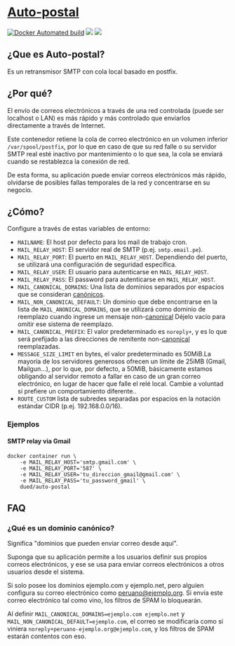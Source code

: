 # [Auto-postal](https://hub.docker.com/r/dued/auto-postal)

[![Docker Automated build](https://img.shields.io/docker/automated/dued/auto-postal.svg)](https://hub.docker.com/r/dued/auto-postal/)
[![](https://images.microbadger.com/badges/image/dued/auto-postal.svg)](https://microbadger.com/images/dued/auto-postal "Get your own image badge on microbadger.com")
[![](https://images.microbadger.com/badges/version/dued/auto-postal.svg)](https://microbadger.com/images/dued/auto-postal "Get your own version badge on microbadger.com")

## ¿Que es Auto-postal?

Es un retransmisor SMTP con cola local basado en postfix.

## ¿Por qué?

El envío de correos electrónicos a través de una red controlada (puede ser localhost o LAN) es más rápido y más controlado que enviarlos directamente a través de Internet.

Este contenedor retiene la cola de correo electrónico en un volumen inferior `/var/spool/postfix`, por lo que en caso de que su red falle o su servidor SMTP real esté inactivo por mantenimiento o lo que sea, la cola se enviará cuando se restablezca la conexión de red.

De esta forma, su aplicación puede enviar correos electrónicos más rápido, olvidarse de posibles fallas temporales de la red y concentrarse en su negocio.

## ¿Cómo?

Configure a través de estas variables de entorno:

- `MAILNAME`:  El host por defecto para los mail de trabajo cron.
- `MAIL_RELAY_HOST`: El servidor real de SMTP (p.ej. `smtp.email.pe`).
- `MAIL_RELAY_PORT`: El puerto en `MAIL_RELAY_HOST`. Dependiendo del puerto, se utilizará una configuración de seguridad específica.
- `MAIL_RELAY_USER`: El usuario para autenticarse en `MAIL_RELAY_HOST`.
- `MAIL_RELAY_PASS`: El password para autenticarse en `MAIL_RELAY_HOST`.
- `MAIL_CANONICAL_DOMAINS`: Una lista de dominios separados por espacios que se consideran [canónicos][].
- `MAIL_NON_CANONICAL_DEFAULT`: Un dominio que debe encontrarse en la lista de
  `MAIL_ANONICAL_DOMAINS`, que se utilizará como dominio de reemplazo cuando ingrese un mensaje non-[canonical][canónicos] Déjelo vacío para omitir ese sistema de reemplazo.
- `MAIL_CANONICAL_PREFIX`: El valor predeterminado es `noreply+`, y es lo que será prefijado a las direcciones de remitente non-[canonical][canónicos] reemplazadas.
- `MESSAGE_SIZE_LIMIT` en bytes, el valor predeterminado es 50MiB.La mayoría de los servidores generosos ofrecen un límite de 25iMB (Gmail, Mailgun...), por lo que, por defecto, a 50MiB, básicamente estamos obligando al servidor remoto a fallar en caso de un gran correo electrónico, en lugar de hacer que falle el relé local. Cambie a voluntad si prefiere un comportamiento diferente..
- `ROUTE_CUSTOM` lista de subredes separadas por espacios en la notación estándar CIDR 
  (p.ej. 192.168.0.0/16).

### Ejemplos

#### SMTP relay via Gmail

```
docker container run \
    -e MAIL_RELAY_HOST='smtp.gmail.com' \
    -e MAIL_RELAY_PORT='587' \
    -e MAIL_RELAY_USER='tu_direccion_gmail@gmail.com' \
    -e MAIL_RELAY_PASS='tu_password_gmail' \
    dued/auto-postal
```

## FAQ

### ¿Qué es un dominio canónico?

Significa "dominios que pueden enviar correo desde aquí".

Suponga que su aplicación permite a los usuarios definir sus propios correos electrónicos, y ese se usa para enviar correos electrónicos a otros usuarios desde el sistema.

Si solo posee los dominios ejemplo.com y ejemplo.net, pero alguien configura su correo electrónico como peruano@ejemplo.org. Si envía este correo electrónico tal como vino, los filtros de SPAM lo bloquearán.

Al definir `MAIL_CANONICAL_DOMAINS=ejemplo.com ejemplo.net` y `MAIL_NON_CANONICAL_DEFAULT=ejemplo.com`, el correo se modificaría como si viniera `noreply+peruano-ejemplo.org@ejemplo.com`, y los filtros de SPAM estarán contentos con eso.

[canónicos]: #¿Qué-es-un-dominio-canónico?
